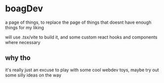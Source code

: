 # boagDev

a page of things, to replace the page of things that doesnt have enough things for my liking

will use .tsx/vite to build it, and some custom react hooks and components where necessary

## why tho

it's really just an excuse to play with some cool webdev toys, maybe try out some silly ideas on the way


